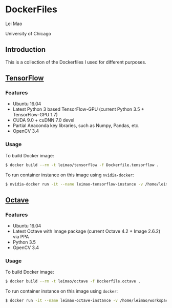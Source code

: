 # DockerFiles

Lei Mao

University of Chicago

## Introduction

This is a collection of the Dockerfiles I used for different purposes.


## [TensorFlow](https://github.com/leimao/DockerFiles/blob/master/Dockerfile.tensorflow)

### Features

* Ubuntu 16.04
* Latest Python 3 based TensorFlow-GPU (current Python 3.5 + TensorFlow-GPU 1.7)
* CUDA 9.0 + cuDNN 7.0 devel
* Partial Anaconda key libraries, such as Numpy, Pandas, etc.
* OpenCV 3.4

### Usage

To build Docker image:

```bash
$ docker build --rm -t leimao/tensorflow -f Dockerfile.tensorflow .
```

To run container instance on this image using ``nvidia-docker``:

```bash
$ nvidia-docker run -it --name leimao-tensorflow-instance -v /home/leimao/workspace:/workspace -p 8888:8888 -p 6006:6006 leimao/tensorflow
```


## [Octave](https://github.com/leimao/DockerFiles/blob/master/Dockerfile.octave)

### Features

* Ubuntu 16.04
* Latest Octave with Image package (current Octave 4.2 + Image 2.6.2) via PPA
* Python 3.5 
* OpenCV 3.4

### Usage

To build Docker image:

```bash
$ docker build --rm -t leimao/octave -f Dockerfile.octave .
```

To run container instance on this image using ``docker``:

```bash
$ docker run -it --name leimao-octave-instance -v /home/leimao/workspace:/workspace leimao/octave
```

